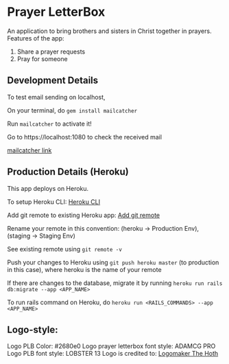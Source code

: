 # Prayer LetterBox

An application to bring brothers and sisters in Christ together in prayers.
Features of the app:

1. Share a prayer requests
2. Pray for someone

## Development Details

To test email sending on localhost,

On your terminal, do `gem install mailcatcher`

Run `mailcatcher` to activate it!

Go to https://localhost:1080 to check the received mail

[mailcatcher link](https://mailcatcher.me/)

## Production Details (Heroku)

This app deploys on Heroku.

To setup Heroku CLI: [Heroku CLI](https://devcenter.heroku.com/articles/heroku-cli)

Add git remote to existing Heroku app: [Add git remote](https://devcenter.heroku.com/articles/git#creating-a-heroku-remote)

Rename your remote in this convention: (heroku -> Production Env), (staging -> Staging Env)

See existing remote using `git remote -v`

Push your changes to Heroku using `git push heroku master` (to production in this case), where heroku is the name of your remote

If there are changes to the database, migrate it by running `heroku run rails db:migrate --app <APP_NAME>`

To run rails command on Heroku, do `heroku run <RAILS_COMMANDS> --app <APP_NAME>`

## Logo-style:

Logo PLB Color: #2680e0
Logo prayer letterbox font style: ADAMCG PRO
Logo PLB font style: LOBSTER 13
Logo is credited to: [Logomaker The Hoth](https://logomaker.thehoth.com/)
